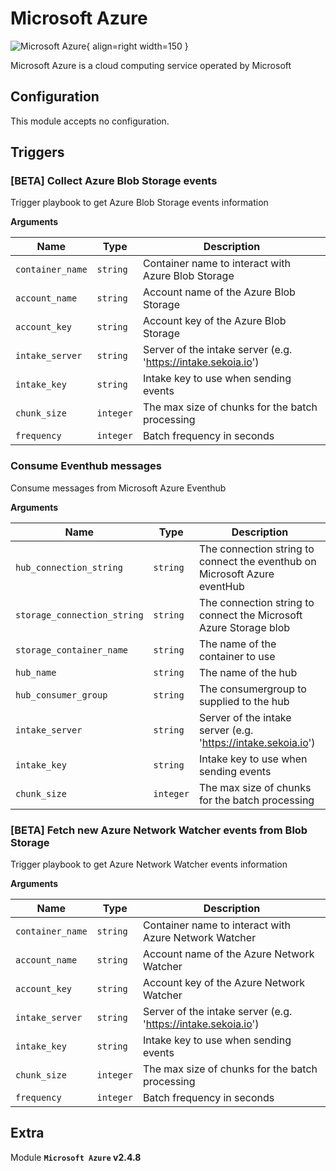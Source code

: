# Microsoft Azure

![Microsoft Azure](/assets/playbooks/library/microsoft-azure.png){ align=right width=150 }

Microsoft Azure is a cloud computing service operated by Microsoft

## Configuration

This module accepts no configuration.

## Triggers

### [BETA] Collect Azure Blob Storage events

Trigger playbook to get Azure Blob Storage events information

**Arguments**

| Name      |  Type   |  Description  |
| --------- | ------- | --------------------------- |
| `container_name` | `string` | Container name to interact with Azure Blob Storage |
| `account_name` | `string` | Account name of the Azure Blob Storage |
| `account_key` | `string` | Account key of the Azure Blob Storage |
| `intake_server` | `string` | Server of the intake server (e.g. 'https://intake.sekoia.io') |
| `intake_key` | `string` | Intake key to use when sending events |
| `chunk_size` | `integer` | The max size of chunks for the batch processing |
| `frequency` | `integer` | Batch frequency in seconds |


### Consume Eventhub messages

Consume messages from Microsoft Azure Eventhub

**Arguments**

| Name      |  Type   |  Description  |
| --------- | ------- | --------------------------- |
| `hub_connection_string` | `string` | The connection string to connect the eventhub on Microsoft Azure eventHub |
| `storage_connection_string` | `string` | The connection string to connect the Microsoft Azure Storage blob |
| `storage_container_name` | `string` | The name of the container to use |
| `hub_name` | `string` | The name of the hub |
| `hub_consumer_group` | `string` | The consumergroup to supplied to the hub |
| `intake_server` | `string` | Server of the intake server (e.g. 'https://intake.sekoia.io') |
| `intake_key` | `string` | Intake key to use when sending events |
| `chunk_size` | `integer` | The max size of chunks for the batch processing |


### [BETA] Fetch new Azure Network Watcher events from Blob Storage

Trigger playbook to get Azure Network Watcher events information

**Arguments**

| Name      |  Type   |  Description  |
| --------- | ------- | --------------------------- |
| `container_name` | `string` | Container name to interact with Azure Network Watcher |
| `account_name` | `string` | Account name of the Azure Network Watcher |
| `account_key` | `string` | Account key of the Azure Network Watcher |
| `intake_server` | `string` | Server of the intake server (e.g. 'https://intake.sekoia.io') |
| `intake_key` | `string` | Intake key to use when sending events |
| `chunk_size` | `integer` | The max size of chunks for the batch processing |
| `frequency` | `integer` | Batch frequency in seconds |


## Extra

Module **`Microsoft Azure` v2.4.8**